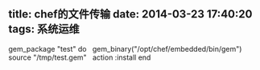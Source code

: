 title: chef的文件传输
date: 2014-03-23 17:40:20
tags: 系统运维
---


	
gem_package "test" do
  gem_binary("/opt/chef/embedded/bin/gem")
  source "/tmp/test.gem"
  action :install
end
	
		
	


		
	